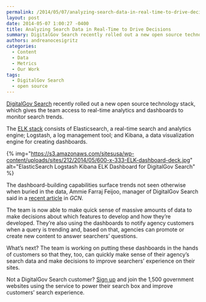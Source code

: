 ```yaml
---
permalink: /2014/05/07/analyzing-search-data-in-real-time-to-drive-decisions/
layout: post
date: 2014-05-07 1:00:27 -0400
title: Analyzing Search Data in Real-Time to Drive Decisions
summary: DigitalGov Search recently rolled out a new open source technology stack, which gives the team access to real-time analytics and dashboards to monitor search trends. The ELK stack consists of Elasticsearch, a real-time search and analytics engine; Logstash, a log management tool; and Kibana, a data visualization engine for creating dashboards. {% img=&quot;https\://s3.amazonaws.com/sitesusa/wp-content/uploads/sites/212/2014/05/600-x-333-ELK-dashboard-deck.jpg&quot; alt=&quot;ElasticSearch Logstash
authors: andreanocesigritz
categories:
  - Content
  - Data
  - Metrics
  - Our Work
tags:
  - DigitalGov Search
  - open source
---
```


[DigitalGov Search](http://search.WHATEVER) recently rolled out a new open source technology stack, which gives the team access to real-time analytics and dashboards to monitor search trends.

The [ELK stack](http://www.elasticsearch.org/overview/) consists of Elasticsearch, a real-time search and analytics engine; Logstash, a log management tool; and Kibana, a data visualization engine for creating dashboards.

{% img="https://s3.amazonaws.com/sitesusa/wp-content/uploads/sites/212/2014/05/600-x-333-ELK-dashboard-deck.jpg" alt="ElasticSearch Logstash Kibana ELK Dashboard for DigitalGov Search" %}

The dashboard-building capabilities surface trends not seen otherwise when buried in the data, Ammie Farraj Feijoo, manager of DigitalGov Search said in a [recent article](http://gcn.com/Articles/2014/04/29/DigitalGov-Search.aspx) in _GCN_.

The team is now able to make quick sense of massive amounts of data to make decisions about which features to develop and how they’re developed. They’re also using the dashboards to notify agency customers when a query is trending and, based on that, agencies can promote or create new content to answer searchers’ questions.

What’s next? The team is working on putting these dashboards in the hands of customers so that they, too, can quickly make sense of their agency’s search data and make decisions to improve searchers’ experience on their sites.

Not a DigitalGov Search customer? [Sign up](https://www.WHATEVER/services/search/) and join the 1,500 government websites using the service to power their search box and improve customers’ search experience.